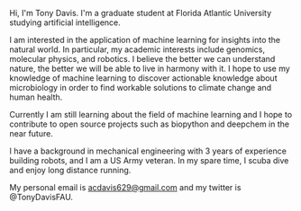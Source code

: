 Hi, I'm Tony Davis. I'm a graduate student at Florida Atlantic University studying artificial intelligence. 

I am interested in the application of machine learning for insights into the natural world. In particular, my academic interests include genomics, molecular physics, and robotics. I believe the better we can understand nature, the better we will be able to live in harmony with it. I hope to use my knowledge of machine learning to discover actionable knowledge about microbiology in order to find workable solutions to climate change and human health. 

Currently I am still learning about the field of machine learning and I hope to contribute to open source projects such as biopython and deepchem in the near future.  

I have a background in mechanical engineering with 3 years of experience building robots, and I am a US Army veteran.  In my spare time, I scuba dive and enjoy long distance running. 

My personal email is acdavis629@gmail.com and my twitter is @TonyDavisFAU.

